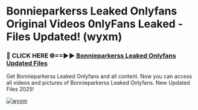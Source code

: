 # Bonnieparkerss Leaked Onlyfans Original Videos 0nlyFans Leaked - Files Updated! (wyxm)

<h3>🔴 CLICK HERE 🌐==►► <a href="https://best4dudes.click/HH4t6V" rel="nofollow">Bonnieparkerss Leaked Onlyfans Updated Files</a></h3>

Get Bonnieparkerss Leaked Onlyfans and all content. Now you can access all videos and pictures of Bonnieparkerss Leaked Onlyfans. New Updated Files 2025!

[![wyxm](https://github.com/user-attachments/assets/8c521d6e-e6e3-4a75-9320-d58ab9d79d5b)](https://best4dudes.click/HH4t6V)
